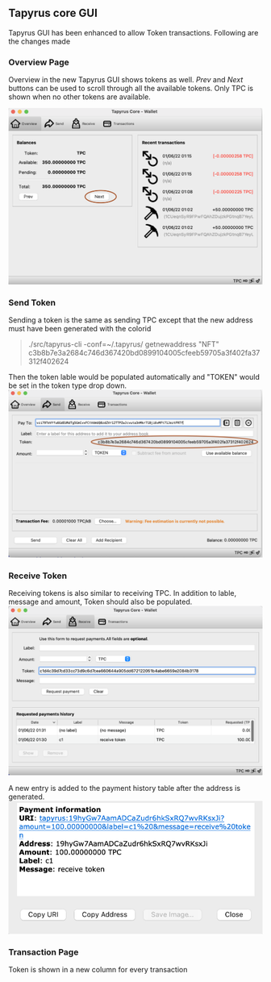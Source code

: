 ## Tapyrus core GUI

Tapyrus GUI has been enhanced to allow Token transactions. Following are the changes made

### Overview Page
Overview in the new Tapyrus GUI shows tokens as well. _Prev_ and _Next_ buttons can be used to scroll through all the available tokens. Only TPC is shown when no other tokens are available.

![Overview Page with token](./images/Tapyrus-overview-token.png)

### Send Token
Sending a token is the same as sending TPC except that the new address must have been generated with the colorid 

> ./src/tapyrus-cli -conf=~/.tapyrus/ getnewaddress "NFT" c3b8b7e3a2684c746d367420bd0899104005cfeeb59705a3f402fa37312f402624

Then the token lable would be populated automatically and "TOKEN" would be set in the token type drop down.
![Send coin page with token](./images/Tapyrus-send-token.png)

### Receive Token
Receiving tokens is also similar to receiving TPC. In addition to lable, message and amount, Token should also be populated. 
![Receive token page](./images/Tapyrus-receive-token.png)

A new entry is added to the payment history table after the address is generated.
![Received address](./images/Tapyrus-receive-address.png)


### Transaction Page

Token is shown in a new column for every transaction